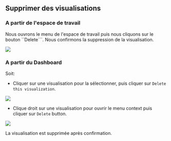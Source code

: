 ## Supprimer des visualisations

### A partir de l'espace de travail

Nous ouvrons le menu de l'espace de travail puis nous cliquons sur le bouton ``Delete```. Nous confirmons la suppression de la visualisation. 

![](https://github.com/Linkurious/linkurious-enterprise-manual/raw/master/en/manage/Menu.png)

### A partir du Dashboard

Soit:

* Cliquer sur une visualisation pour la sélectionner, puis cliquer sur ```Delete this visualization```.

![](https://github.com/Linkurious/linkurious-enterprise-manual/raw/master/en/manage/DeleteDashboard.png)

* Clique droit sur une visualisation pour ouvrir le menu context puis cliquer sur ```Delete``` button.

![](https://github.com/Linkurious/linkurious-enterprise-manual/raw/master/en/manage/DeleteRight.png)


La visualisation est supprimée après confirmation.

